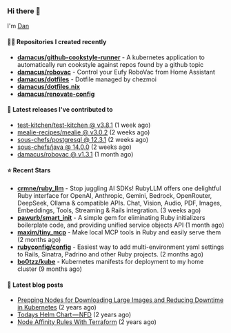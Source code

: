 

### Hi there 👋

I'm [Dan](https://medium.com/@dan.m.webb)

#### 👨‍💻 Repositories I created recently
- **[damacus/github-cookstyle-runner](https://github.com/damacus/github-cookstyle-runner)** - A kubernetes application to automatically run cookstyle against repos found by a github topic
- **[damacus/robovac](https://github.com/damacus/robovac)** - Control your Eufy RoboVac from Home Assistant
- **[damacus/dotfiles](https://github.com/damacus/dotfiles)** - Dotfile managed by chezmoi
- **[damacus/dotfiles.nix](https://github.com/damacus/dotfiles.nix)**
- **[damacus/renovate-config](https://github.com/damacus/renovate-config)**

#### 🚀 Latest releases I've contributed to


- [test-kitchen/test-kitchen @ v3.8.1](https://github.com/test-kitchen/test-kitchen/releases/tag/v3.8.1) (1 week ago)
- [mealie-recipes/mealie @ v3.0.2](https://github.com/mealie-recipes/mealie/releases/tag/v3.0.2) (2 weeks ago)
- [sous-chefs/postgresql @ 12.3.1](https://github.com/sous-chefs/postgresql/releases/tag/12.3.1) (2 weeks ago)
- [sous-chefs/java @ 14.0.0](https://github.com/sous-chefs/java/releases/tag/14.0.0) (2 weeks ago)
- [damacus/robovac @ v1.3.1](https://github.com/damacus/robovac/releases/tag/v1.3.1) (1 month ago)

#### ⭐ Recent Stars


- **[crmne/ruby_llm](https://github.com/crmne/ruby_llm)** - Stop juggling AI SDKs! RubyLLM offers one delightful Ruby interface for OpenAI, Anthropic, Gemini, Bedrock, OpenRouter, DeepSeek, Ollama &amp; compatible APIs. Chat, Vision, Audio, PDF, Images, Embeddings, Tools, Streaming &amp; Rails integration. (3 weeks ago)
- **[pawurb/smart_init](https://github.com/pawurb/smart_init)** - A simple gem for eliminating Ruby initializers boilerplate code, and providing unified service objects API (1 month ago)
- **[maxim/tiny_mcp](https://github.com/maxim/tiny_mcp)** - Make local MCP tools in Ruby and easily serve them (2 months ago)
- **[rubyconfig/config](https://github.com/rubyconfig/config)** - Easiest way to add multi-environment yaml settings to Rails, Sinatra, Padrino and other Ruby projects. (2 months ago)
- **[bo0tzz/kube](https://github.com/bo0tzz/kube)** - Kubernetes manifests for deployment to my home cluster (9 months ago)

#### 📄 Latest blog posts
- [Prepping Nodes for Downloading Large Images and Reducing Downtime in Kubernetes](https://medium.com/@dan.m.webb/prepping-nodes-for-downloading-large-images-and-reducing-downtime-in-kubernetes-551ead53f0?source=rss-bbba9c670f6e------2) (2 years ago)
- [Todays Helm Chart — NFD](https://medium.com/@dan.m.webb/todays-helm-chart-nfd-efe64f156edd?source=rss-bbba9c670f6e------2) (2 years ago)
- [Node Affinity Rules With Terraform](https://awstip.com/node-affinity-rules-with-terraform-a0766e0bb1da?source=rss-bbba9c670f6e------2) (2 years ago)
